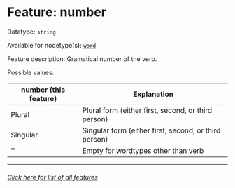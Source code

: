 # Feature: number

Datatype: `string`

Available for nodetype(s): [`word`](wordnodefeatures.md)

Feature description: Gramatical number of the verb.

Possible values:

number (this feature) | Explanation
--- | ---
Plural | Plural form (either first, second, or third person)
Singular | Singular form (either first, second, or third person)
'' | Empty for wordtypes other than verb

---
###### [Click here for list of all features](home.md)
